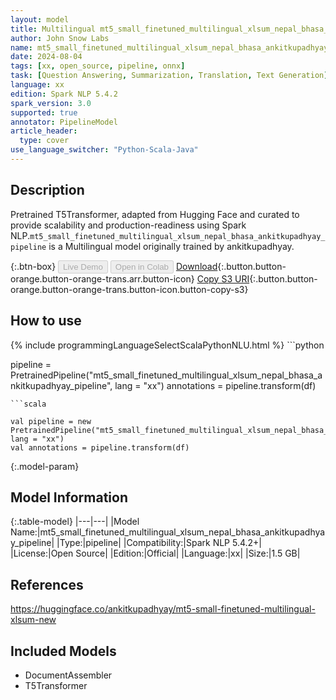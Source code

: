 ```yaml
---
layout: model
title: Multilingual mt5_small_finetuned_multilingual_xlsum_nepal_bhasa_ankitkupadhyay_pipeline pipeline T5Transformer from ankitkupadhyay
author: John Snow Labs
name: mt5_small_finetuned_multilingual_xlsum_nepal_bhasa_ankitkupadhyay_pipeline
date: 2024-08-04
tags: [xx, open_source, pipeline, onnx]
task: [Question Answering, Summarization, Translation, Text Generation]
language: xx
edition: Spark NLP 5.4.2
spark_version: 3.0
supported: true
annotator: PipelineModel
article_header:
  type: cover
use_language_switcher: "Python-Scala-Java"
---
```


## Description

Pretrained T5Transformer, adapted from Hugging Face and curated to provide scalability and production-readiness using Spark NLP.`mt5_small_finetuned_multilingual_xlsum_nepal_bhasa_ankitkupadhyay_pipeline` is a Multilingual model originally trained by ankitkupadhyay.

{:.btn-box}
<button class="button button-orange" disabled>Live Demo</button>
<button class="button button-orange" disabled>Open in Colab</button>
[Download](https://s3.amazonaws.com/auxdata.johnsnowlabs.com/public/models/mt5_small_finetuned_multilingual_xlsum_nepal_bhasa_ankitkupadhyay_pipeline_xx_5.4.2_3.0_1722745014043.zip){:.button.button-orange.button-orange-trans.arr.button-icon}
[Copy S3 URI](s3://auxdata.johnsnowlabs.com/public/models/mt5_small_finetuned_multilingual_xlsum_nepal_bhasa_ankitkupadhyay_pipeline_xx_5.4.2_3.0_1722745014043.zip){:.button.button-orange.button-orange-trans.button-icon.button-copy-s3}

## How to use



<div class="tabs-box" markdown="1">
{% include programmingLanguageSelectScalaPythonNLU.html %}
```python

pipeline = PretrainedPipeline("mt5_small_finetuned_multilingual_xlsum_nepal_bhasa_ankitkupadhyay_pipeline", lang = "xx")
annotations =  pipeline.transform(df)   

```
```scala

val pipeline = new PretrainedPipeline("mt5_small_finetuned_multilingual_xlsum_nepal_bhasa_ankitkupadhyay_pipeline", lang = "xx")
val annotations = pipeline.transform(df)

```
</div>

{:.model-param}
## Model Information

{:.table-model}
|---|---|
|Model Name:|mt5_small_finetuned_multilingual_xlsum_nepal_bhasa_ankitkupadhyay_pipeline|
|Type:|pipeline|
|Compatibility:|Spark NLP 5.4.2+|
|License:|Open Source|
|Edition:|Official|
|Language:|xx|
|Size:|1.5 GB|

## References

https://huggingface.co/ankitkupadhyay/mt5-small-finetuned-multilingual-xlsum-new

## Included Models

- DocumentAssembler
- T5Transformer
